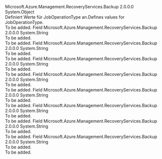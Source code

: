 <Type Name="JobOperationType" FullName="Microsoft.Azure.Management.RecoveryServices.Backup.Models.JobOperationType">
  <TypeSignature Language="C#" Value="public static class JobOperationType" />
  <TypeSignature Language="ILAsm" Value=".class public auto ansi abstract sealed beforefieldinit JobOperationType extends System.Object" />
  <TypeSignature Language="DocId" Value="T:Microsoft.Azure.Management.RecoveryServices.Backup.Models.JobOperationType" />
  <TypeSignature Language="VB.NET" Value="Public Class JobOperationType" />
  <TypeSignature Language="F#" Value="type JobOperationType = class" />
  <AssemblyInfo>
    <AssemblyName>Microsoft.Azure.Management.RecoveryServices.Backup</AssemblyName>
    <AssemblyVersion>2.0.0.0</AssemblyVersion>
  </AssemblyInfo>
  <Base>
    <BaseTypeName>System.Object</BaseTypeName>
  </Base>
  <Interfaces />
  <Docs>
    <summary>
            <span data-ttu-id="3bc8b-101">Definiert Werte für JobOperationType an.</span><span class="sxs-lookup"><span data-stu-id="3bc8b-101">Defines values for JobOperationType.</span></span>
            </summary>
    <remarks>To be added.</remarks>
  </Docs>
  <Members>
    <Member MemberName="Backup">
      <MemberSignature Language="C#" Value="public const string Backup;" />
      <MemberSignature Language="ILAsm" Value=".field public static literal string Backup" />
      <MemberSignature Language="DocId" Value="F:Microsoft.Azure.Management.RecoveryServices.Backup.Models.JobOperationType.Backup" />
      <MemberSignature Language="VB.NET" Value="Public Const Backup As String " />
      <MemberSignature Language="F#" Value="val mutable Backup : string" Usage="Microsoft.Azure.Management.RecoveryServices.Backup.Models.JobOperationType.Backup" />
      <MemberType>Field</MemberType>
      <AssemblyInfo>
        <AssemblyName>Microsoft.Azure.Management.RecoveryServices.Backup</AssemblyName>
        <AssemblyVersion>2.0.0.0</AssemblyVersion>
      </AssemblyInfo>
      <ReturnValue>
        <ReturnType>System.String</ReturnType>
      </ReturnValue>
      <Docs>
        <summary>To be added.</summary>
        <remarks>To be added.</remarks>
      </Docs>
    </Member>
    <Member MemberName="ConfigureBackup">
      <MemberSignature Language="C#" Value="public const string ConfigureBackup;" />
      <MemberSignature Language="ILAsm" Value=".field public static literal string ConfigureBackup" />
      <MemberSignature Language="DocId" Value="F:Microsoft.Azure.Management.RecoveryServices.Backup.Models.JobOperationType.ConfigureBackup" />
      <MemberSignature Language="VB.NET" Value="Public Const ConfigureBackup As String " />
      <MemberSignature Language="F#" Value="val mutable ConfigureBackup : string" Usage="Microsoft.Azure.Management.RecoveryServices.Backup.Models.JobOperationType.ConfigureBackup" />
      <MemberType>Field</MemberType>
      <AssemblyInfo>
        <AssemblyName>Microsoft.Azure.Management.RecoveryServices.Backup</AssemblyName>
        <AssemblyVersion>2.0.0.0</AssemblyVersion>
      </AssemblyInfo>
      <ReturnValue>
        <ReturnType>System.String</ReturnType>
      </ReturnValue>
      <Docs>
        <summary>To be added.</summary>
        <remarks>To be added.</remarks>
      </Docs>
    </Member>
    <Member MemberName="DeleteBackupData">
      <MemberSignature Language="C#" Value="public const string DeleteBackupData;" />
      <MemberSignature Language="ILAsm" Value=".field public static literal string DeleteBackupData" />
      <MemberSignature Language="DocId" Value="F:Microsoft.Azure.Management.RecoveryServices.Backup.Models.JobOperationType.DeleteBackupData" />
      <MemberSignature Language="VB.NET" Value="Public Const DeleteBackupData As String " />
      <MemberSignature Language="F#" Value="val mutable DeleteBackupData : string" Usage="Microsoft.Azure.Management.RecoveryServices.Backup.Models.JobOperationType.DeleteBackupData" />
      <MemberType>Field</MemberType>
      <AssemblyInfo>
        <AssemblyName>Microsoft.Azure.Management.RecoveryServices.Backup</AssemblyName>
        <AssemblyVersion>2.0.0.0</AssemblyVersion>
      </AssemblyInfo>
      <ReturnValue>
        <ReturnType>System.String</ReturnType>
      </ReturnValue>
      <Docs>
        <summary>To be added.</summary>
        <remarks>To be added.</remarks>
      </Docs>
    </Member>
    <Member MemberName="DisableBackup">
      <MemberSignature Language="C#" Value="public const string DisableBackup;" />
      <MemberSignature Language="ILAsm" Value=".field public static literal string DisableBackup" />
      <MemberSignature Language="DocId" Value="F:Microsoft.Azure.Management.RecoveryServices.Backup.Models.JobOperationType.DisableBackup" />
      <MemberSignature Language="VB.NET" Value="Public Const DisableBackup As String " />
      <MemberSignature Language="F#" Value="val mutable DisableBackup : string" Usage="Microsoft.Azure.Management.RecoveryServices.Backup.Models.JobOperationType.DisableBackup" />
      <MemberType>Field</MemberType>
      <AssemblyInfo>
        <AssemblyName>Microsoft.Azure.Management.RecoveryServices.Backup</AssemblyName>
        <AssemblyVersion>2.0.0.0</AssemblyVersion>
      </AssemblyInfo>
      <ReturnValue>
        <ReturnType>System.String</ReturnType>
      </ReturnValue>
      <Docs>
        <summary>To be added.</summary>
        <remarks>To be added.</remarks>
      </Docs>
    </Member>
    <Member MemberName="Invalid">
      <MemberSignature Language="C#" Value="public const string Invalid;" />
      <MemberSignature Language="ILAsm" Value=".field public static literal string Invalid" />
      <MemberSignature Language="DocId" Value="F:Microsoft.Azure.Management.RecoveryServices.Backup.Models.JobOperationType.Invalid" />
      <MemberSignature Language="VB.NET" Value="Public Const Invalid As String " />
      <MemberSignature Language="F#" Value="val mutable Invalid : string" Usage="Microsoft.Azure.Management.RecoveryServices.Backup.Models.JobOperationType.Invalid" />
      <MemberType>Field</MemberType>
      <AssemblyInfo>
        <AssemblyName>Microsoft.Azure.Management.RecoveryServices.Backup</AssemblyName>
        <AssemblyVersion>2.0.0.0</AssemblyVersion>
      </AssemblyInfo>
      <ReturnValue>
        <ReturnType>System.String</ReturnType>
      </ReturnValue>
      <Docs>
        <summary>To be added.</summary>
        <remarks>To be added.</remarks>
      </Docs>
    </Member>
    <Member MemberName="Register">
      <MemberSignature Language="C#" Value="public const string Register;" />
      <MemberSignature Language="ILAsm" Value=".field public static literal string Register" />
      <MemberSignature Language="DocId" Value="F:Microsoft.Azure.Management.RecoveryServices.Backup.Models.JobOperationType.Register" />
      <MemberSignature Language="VB.NET" Value="Public Const Register As String " />
      <MemberSignature Language="F#" Value="val mutable Register : string" Usage="Microsoft.Azure.Management.RecoveryServices.Backup.Models.JobOperationType.Register" />
      <MemberType>Field</MemberType>
      <AssemblyInfo>
        <AssemblyName>Microsoft.Azure.Management.RecoveryServices.Backup</AssemblyName>
        <AssemblyVersion>2.0.0.0</AssemblyVersion>
      </AssemblyInfo>
      <ReturnValue>
        <ReturnType>System.String</ReturnType>
      </ReturnValue>
      <Docs>
        <summary>To be added.</summary>
        <remarks>To be added.</remarks>
      </Docs>
    </Member>
    <Member MemberName="Restore">
      <MemberSignature Language="C#" Value="public const string Restore;" />
      <MemberSignature Language="ILAsm" Value=".field public static literal string Restore" />
      <MemberSignature Language="DocId" Value="F:Microsoft.Azure.Management.RecoveryServices.Backup.Models.JobOperationType.Restore" />
      <MemberSignature Language="VB.NET" Value="Public Const Restore As String " />
      <MemberSignature Language="F#" Value="val mutable Restore : string" Usage="Microsoft.Azure.Management.RecoveryServices.Backup.Models.JobOperationType.Restore" />
      <MemberType>Field</MemberType>
      <AssemblyInfo>
        <AssemblyName>Microsoft.Azure.Management.RecoveryServices.Backup</AssemblyName>
        <AssemblyVersion>2.0.0.0</AssemblyVersion>
      </AssemblyInfo>
      <ReturnValue>
        <ReturnType>System.String</ReturnType>
      </ReturnValue>
      <Docs>
        <summary>To be added.</summary>
        <remarks>To be added.</remarks>
      </Docs>
    </Member>
    <Member MemberName="UnRegister">
      <MemberSignature Language="C#" Value="public const string UnRegister;" />
      <MemberSignature Language="ILAsm" Value=".field public static literal string UnRegister" />
      <MemberSignature Language="DocId" Value="F:Microsoft.Azure.Management.RecoveryServices.Backup.Models.JobOperationType.UnRegister" />
      <MemberSignature Language="VB.NET" Value="Public Const UnRegister As String " />
      <MemberSignature Language="F#" Value="val mutable UnRegister : string" Usage="Microsoft.Azure.Management.RecoveryServices.Backup.Models.JobOperationType.UnRegister" />
      <MemberType>Field</MemberType>
      <AssemblyInfo>
        <AssemblyName>Microsoft.Azure.Management.RecoveryServices.Backup</AssemblyName>
        <AssemblyVersion>2.0.0.0</AssemblyVersion>
      </AssemblyInfo>
      <ReturnValue>
        <ReturnType>System.String</ReturnType>
      </ReturnValue>
      <Docs>
        <summary>To be added.</summary>
        <remarks>To be added.</remarks>
      </Docs>
    </Member>
  </Members>
</Type>